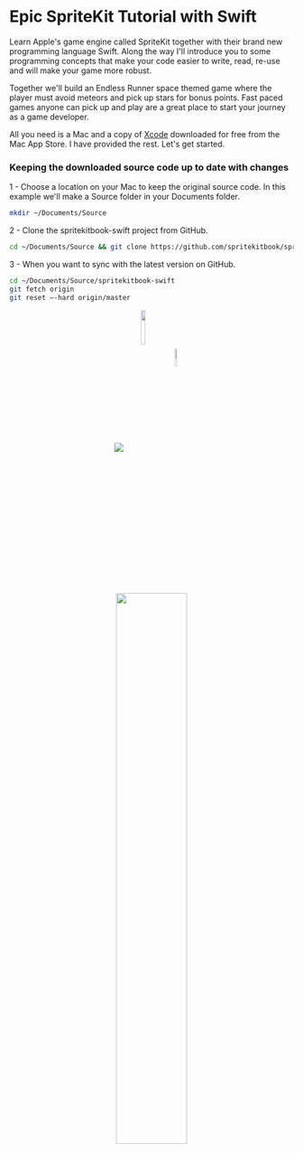 # Epic SpriteKit Tutorial with Swift

Learn Apple's game engine called SpriteKit together with their brand new programming language Swift. Along the way I'll introduce you to some programming concepts that make your code easier to write, read, re-use and will make your game more robust. 

Together we'll build an Endless Runner space themed game where the player must avoid meteors and pick up stars for bonus points. Fast paced games anyone can pick up and play are a great place to start your journey as a game developer. 

All you need is a Mac and a copy of <a href="https://itunes.apple.com/us/app/xcode/id497799835?mt=12">Xcode</a> downloaded for free from the Mac App Store. I have provided the rest. Let's get started.

### Keeping the downloaded source code up to date with changes
1 - Choose a location on your Mac to keep the original source code. In this example we'll make a Source folder in your Documents folder.
```bash
mkdir ~/Documents/Source
```

2 - Clone the spritekitbook-swift project from GitHub.
```bash
cd ~/Documents/Source && git clone https://github.com/spritekitbook/spritekitbook-swift.git
```

3 - When you want to sync with the latest version on GitHub.
```bash
cd ~/Documents/Source/spritekitbook-swift
git fetch origin
git reset —-hard origin/master
```

<p align="center">
 <a href="https://geo.itunes.apple.com/us/book/epic-spritekit-tutorial-swift/id1080204614?mt=11" target="_blank"><img align="center" src="http://linkmaker.itunes.apple.com/images/badges/en-us/badge_ibooks-lrg.svg"/></a>
 <a href="http://www.amazon.com/gp/product/B01BB2U0PA?*Version*=1&*entries*=0" target="_blank""><img align="center" src="http://i.imgur.com/hXIeBLd.jpg?1" width="12.5%"/></a>
 <a href="http://www.barnesandnoble.com/w/epic-sprite-kit-tutorial-with-swift-jeremy-novak/1123344627?ean=2940158023408" target="_blank"><img align="center" src="http://img1.imagesbn.com/pImages/nook/tablet/mediakit/nookcolor/01_nooklogo_thumb.png" width="9%"/></a>
</p>

<p align="center">
  <a href="https://itunes.apple.com/us/book/id1080204614"><img src="http://i.imgur.com/ceaoSlG.png" width="50%"></a>
</p>
